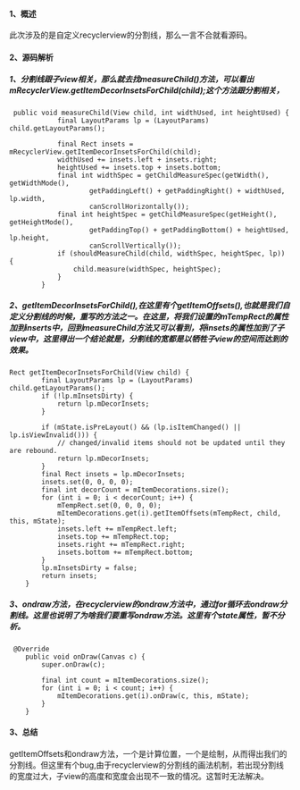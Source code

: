 #### 1、概述
此次涉及的是自定义recyclerview的分割线，那么一言不合就看源码。
#### 2、源码解析
##### 1、分割线跟子view相关，那么就去找measureChild()方法，可以看出mRecyclerView.getItemDecorInsetsForChild(child);这个方法跟分割相关，

```
 public void measureChild(View child, int widthUsed, int heightUsed) {
            final LayoutParams lp = (LayoutParams) child.getLayoutParams();

            final Rect insets = mRecyclerView.getItemDecorInsetsForChild(child);
            widthUsed += insets.left + insets.right;
            heightUsed += insets.top + insets.bottom;
            final int widthSpec = getChildMeasureSpec(getWidth(), getWidthMode(),
                    getPaddingLeft() + getPaddingRight() + widthUsed, lp.width,
                    canScrollHorizontally());
            final int heightSpec = getChildMeasureSpec(getHeight(), getHeightMode(),
                    getPaddingTop() + getPaddingBottom() + heightUsed, lp.height,
                    canScrollVertically());
            if (shouldMeasureChild(child, widthSpec, heightSpec, lp)) {
                child.measure(widthSpec, heightSpec);
            }
        }
```
##### 2、getItemDecorInsetsForChild(),在这里有个getItemOffsets(),也就是我们自定义分割线的时候，重写的方法之一。在这里，将我们设置的mTempRect的属性加到inserts中，回到measureChild方法又可以看到，将insets的属性加到了子view中，这里得出一个结论就是，分割线的宽都是以牺牲子view的空间而达到的效果。

```
Rect getItemDecorInsetsForChild(View child) {
        final LayoutParams lp = (LayoutParams) child.getLayoutParams();
        if (!lp.mInsetsDirty) {
            return lp.mDecorInsets;
        }

        if (mState.isPreLayout() && (lp.isItemChanged() || lp.isViewInvalid())) {
            // changed/invalid items should not be updated until they are rebound.
            return lp.mDecorInsets;
        }
        final Rect insets = lp.mDecorInsets;
        insets.set(0, 0, 0, 0);
        final int decorCount = mItemDecorations.size();
        for (int i = 0; i < decorCount; i++) {
            mTempRect.set(0, 0, 0, 0);
            mItemDecorations.get(i).getItemOffsets(mTempRect, child, this, mState);
            insets.left += mTempRect.left;
            insets.top += mTempRect.top;
            insets.right += mTempRect.right;
            insets.bottom += mTempRect.bottom;
        }
        lp.mInsetsDirty = false;
        return insets;
    }
```

##### 3、ondraw方法，在recyclerview的ondraw方法中，通过for循环去ondraw分割线。这里也说明了为啥我们要重写ondraw方法。这里有个state属性，暂不分析。

```
 @Override
    public void onDraw(Canvas c) {
        super.onDraw(c);

        final int count = mItemDecorations.size();
        for (int i = 0; i < count; i++) {
            mItemDecorations.get(i).onDraw(c, this, mState);
        }
    }
```
#### 3、总结
getItemOffsets和ondraw方法，一个是计算位置，一个是绘制，从而得出我们的分割线。但这里有个bug,由于recyclerview的分割线的画法机制，若出现分割线的宽度过大，子view的高度和宽度会出现不一致的情况。这暂时无法解决。

